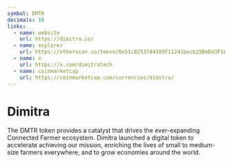 ```yaml
---
symbol: DMTR
decimals: 18
links:
  - name: website
    url: https://dimitra.io/
  - name: explorer
    url: https://etherscan.io/token/0x51cB253744189f11241becb29BeDd3F1b5384fdB
  - name: x
    url: https://x.com/dimitratech
  - name: coinmarketcap
    url: https://coinmarketcap.com/currencies/dimitra/
---
```


# Dimitra

The DMTR token provides a catalyst that drives the ever-expanding Connected Farmer ecosystem. Dimitra launched a digital token to accelerate achieving our mission, enriching the lives of small to medium-size farmers everywhere, and to grow economies around the world.
